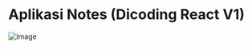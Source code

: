 # Aplikasi Notes (Dicoding React V1)

![image](https://github.com/user-attachments/assets/b32182ff-bb4c-43a0-b1ff-5424cb257c2e)
